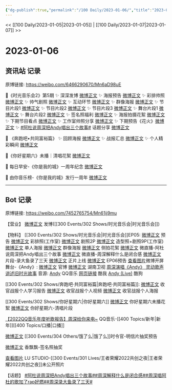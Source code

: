 ```yaml
---
{"dg-publish":true,"permalink":"/100 Daily/2023-01-06/","title":"2023-01-06","created":"2023-01-08T15:27:44.000+08:00","updated":"2023-04-11T14:46:32.000+08:00"}
---
```



<< [[100 Daily/2023-01-05\|2023-01-05]] | [[100 Daily/2023-01-07\|2023-01-07]] >>

# 2023-01-06

## 资讯站 记录

原博链接: https://weibo.com/6466290670/Mn6aD98uE

💫《时光音乐会2》第5期
✨ 深深发博 [微博正文](https://m.weibo.cn/6466290670/4855018967011076)
✨ 海报预告 [微博正文](https://m.weibo.cn/6466290670/4854963572054733)
✨ 彩排帅照 [微博正文](https://m.weibo.cn/6466290670/4854970933842484)
✨ 帅气剧照 [微博正文](https://m.weibo.cn/6466290670/4854916382726237)
✨ 互动环节 [微博正文](https://m.weibo.cn/6466290670/4855039242013649)
✨ 群像海报 [微博正文](https://m.weibo.cn/6466290670/4854985612858973)
✨ 节目片段1 [微博正文](https://m.weibo.cn/6466290670/4855004273318868)
✨ 节目片段2 [微博正文](https://m.weibo.cn/6466290670/4855009685019302)
✨ 节目片段3 [微博正文](https://m.weibo.cn/6466290670/4855011546763399)
✨ 舞台片段1 [微博正文](https://m.weibo.cn/6466290670/4855007633744461)
✨ 舞台片段2 [微博正文](https://m.weibo.cn/6466290670/4855001825157065)
✨ 签名照福利 [微博正文](https://m.weibo.cn/6466290670/4854917145565487)
✨ 海报拍摄花絮 [微博正文](https://m.weibo.cn/6466290670/4854966868778975)
✨ 下期节目看点 [微博正文](https://m.weibo.cn/6466290670/4855034561696078)
✨ 工作室帅照分享 [微博正文](https://m.weibo.cn/6466290670/4855022272119159)
✨ 下期预告《花火》[微博正文](https://m.weibo.cn/6466290670/4855032358897324)
✨ [#阿杜说周深把Andy唱出三个故事#](https://s.weibo.com/weibo?q=%23%E9%98%BF%E6%9D%9C%E8%AF%B4%E5%91%A8%E6%B7%B1%E6%8A%8AAndy%E5%94%B1%E5%87%BA%E4%B8%89%E4%B8%AA%E6%95%85%E4%BA%8B%23) 话题分享
[微博正文](https://m.weibo.cn/6466290670/4855009076844948)

💫 《奔跑吧•共同富裕篇》
✨ 回顾海报 [微博正文](https://m.weibo.cn/6466290670/4854858706586864)
✨ 战报汇总 [微博正文](https://m.weibo.cn/6466290670/4854966257191065)
✨ 个人精彩瞬间 [微博正文](https://m.weibo.cn/6466290670/4854967766618406)

💫《你好星期六》未播｜清唱花絮 [微博正文](https://m.weibo.cn/6466290670/4854879527370830)

💫 每日早安-《你是我的城》一周年纪念
[微博正文](https://m.weibo.cn/6466290670/4854817300152393)

💫 由你音乐榜-《你是我的城》发行一周年
[微博正文](https://m.weibo.cn/6466290670/4854893866910978)

---
## Bot 记录

原博链接: https://weibo.com/7452765754/Mn61ij9mu

【营业】
[微博正文](https://m.weibo.cn/1736988591/4855017541211504) 发博([[300 Events/302 Shows/时光音乐会\|时光音乐会]])

【物料】
[[300 Events/302 Shows/时光音乐会\|时光音乐会]]EP05:
[微博正文](https://m.weibo.cn/7703778879/4854882298758643) 预告
[微博正文](https://m.weibo.cn/7478855230/4854968333371622) 彩排照(工作室)
[微博正文](https://m.weibo.cn/7703778879/4854912502204252) 剧照2P
[微博正文](https://m.weibo.cn/7478855230/4855021206773949) 造型照+剧照9P(工作室)
[微博正文](https://m.weibo.cn/7703778879/4854957793348403) 单人海报
[微博正文](https://m.weibo.cn/7703778879/4854975870799136) 群像海报
[微博正文](https://m.weibo.cn/5337758780/4854964239471105) 侧拍花絮
[微博正文](https://m.weibo.cn/7703778879/4855008258952995) 微直播-阿杜说周深把Andy唱出三个故事
[微博正文](https://m.weibo.cn/7703778879/4855008450846992) 微直播-周深解释什么是闭合感
[微博正文](https://m.weibo.cn/1809436135/4855009558399326) 片段-录大鱼录了三天
[微博正文](https://m.weibo.cn/7703778879/4855022364400903) 正片上线
[微博正文](https://m.weibo.cn/7703778879/4855033290560786) EP06预告
[查看图片](https://wx2.sinaimg.cn/large/0088n2Pggy1h9ubjx2ya0j30u01t0qtm.jpg)微博开屏
舞台-《Andy》:
[微博正文](https://m.weibo.cn/7703778879/4855006169144347) 官博
[微博正文](https://m.weibo.cn/1638629382/4855011899607688) 湖南卫视
[周深演唱《Andy》 灵动歌声讲述旧时光故事](https://weibo.cn/sinaurl?u=https%3A%2F%2Fm.mgtv.com%2Fb%2F501604%2F18056255.html%3Fcxid%3Dwbxtzs)
音源:
[Andy](https://weibo.cn/sinaurl?u=https%3A%2F%2Fc.y.qq.com%2Fbase%2Ffcgi-bin%2Fu%3F__%3D1M2u83FmcTbg) QQ音乐
[网页链接](https://weibo.cn/sinaurl?u=https%3A%2F%2Fm.kuwo.cn%2Fyinyue%2F257533285%3Ff%3Dip%26t%3Dsinawb) 酷我
[Andy (Live)](https://weibo.cn/sinaurl?u=https%3A%2F%2Ft4.kugou.com%2Fsong.html%3Fid%3D7GLA32aB7V2) 酷狗

[[300 Events/302 Shows/奔跑吧·共同富裕篇\|奔跑吧·共同富裕篇]]:
[微博正文](https://m.weibo.cn/5242381821/4854855166854675) 收官战报个人学习报告
[微博正文](https://m.weibo.cn/5242381821/4854967359506567) 收官战报个人视频
[微博正文](https://m.weibo.cn/5242381821/4854960703670392) 收官战报个人海报

[[300 Events/302 Shows/你好星期六\|你好星期六]]
[微博正文](https://m.weibo.cn/1371117067/4854868626117448) 你好星期六未播花絮
[微博正文](https://m.weibo.cn/6466290670/4854879527370830) 你好星期六-清唱片段

[【2022QQ音乐年度听歌报告】周深给你来电~](https://weibo.cn/sinaurl?u=https%3A%2F%2Fc.y.qq.com%2Fbase%2Ffcgi-bin%2Fu%3F__%3DxQfioYCmcOoh) QQ音乐-[[400 Topics/新年\|新年]][[400 Topics/口播\|口播]]

[微博正文](https://m.weibo.cn/7756461320/4854900834177772) [[300 Events/304 Others/饿了么\|饿了么]]时令官-明信片抽奖预告

[微博正文](https://m.weibo.cn/2373608053/4854912498014028) 香飘飘-签名照抽奖

[查看图片](https://wx4.sinaimg.cn/large/0088n2Pggy1h9ubklu6x1j30qk1b8qia.jpg) LU STUDIO-[[300 Events/301 Lives/王者荣耀2022共创之夜\|王者荣耀2022共创之夜]]未公开照片

【话题】
[#阿杜说周深把Andy唱出三个故事#](https://s.weibo.com/weibo?q=%23%E9%98%BF%E6%9D%9C%E8%AF%B4%E5%91%A8%E6%B7%B1%E6%8A%8AAndy%E5%94%B1%E5%87%BA%E4%B8%89%E4%B8%AA%E6%95%85%E4%BA%8B%23)[#周深解释什么是闭合感#](https://s.weibo.com/weibo?q=%23%E5%91%A8%E6%B7%B1%E8%A7%A3%E9%87%8A%E4%BB%80%E4%B9%88%E6%98%AF%E9%97%AD%E5%90%88%E6%84%9F%23)[#周深唱阿杜的歌加了rap好燃#](https://s.weibo.com/weibo?q=%23%E5%91%A8%E6%B7%B1%E5%94%B1%E9%98%BF%E6%9D%9C%E7%9A%84%E6%AD%8C%E5%8A%A0%E4%BA%86rap%E5%A5%BD%E7%87%83%23)[#周深录大鱼录了三天#](https://s.weibo.com/weibo?q=%23%E5%91%A8%E6%B7%B1%E5%BD%95%E5%A4%A7%E9%B1%BC%E5%BD%95%E4%BA%86%E4%B8%89%E5%A4%A9%23)
